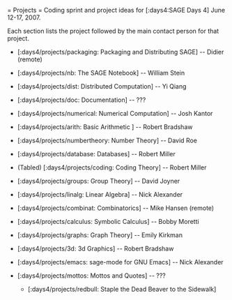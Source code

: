 = Projects =
Coding sprint and project ideas for [:days4:SAGE Days 4] June 12-17, 2007.

Each section lists the project followed by the main contact person for that project. 

 * [:days4/projects/packaging: Packaging and Distributing SAGE] -- Didier (remote)
 
 * [:days4/projects/nb: The SAGE Notebook] -- William Stein

 * [:days4/projects/dist: Distributed Computation] -- Yi Qiang

 * [:days4/projects/doc: Documentation] -- ???

 * [:days4/projects/numerical: Numerical Computation] -- Josh Kantor

 * [:days4/projects/arith: Basic Arithmetic ] -- Robert Bradshaw

 * [:days4/projects/numbertheory: Number Theory] -- David Roe

 * [:days4/projects/database: Databases] -- Robert Miller

 * (Tabled) [:days4/projects/coding: Coding Theory] -- Robert Miller

 * [:days4/projects/groups: Group Theory] -- David Joyner
 
 * [:days4/projects/linalg: Linear Algebra] -- Nick Alexander 

 * [:days4/projects/combinat: Combinatorics] -- Mike Hansen (remote)

 * [:days4/projects/calculus: Symbolic Calculus] -- Bobby Moretti

 * [:days4/projects/graphs: Graph Theory] -- Emily Kirkman

 * [:days4/projects/3d: 3d Graphics] -- Robert Bradshaw

 * [:days4/projects/emacs: sage-mode for GNU Emacs] -- Nick Alexander

 * [:days4/projects/mottos: Mottos and Quotes] -- ???
    * [:days4/projects/redbull: Staple the Dead Beaver to the Sidewalk]
